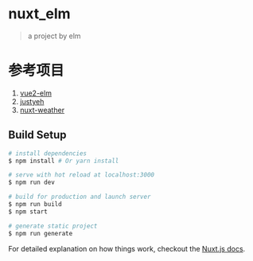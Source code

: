 # nuxt_elm

> a project by elm

# 参考项目
1. [vue2-elm](https://github.com/bailicangdu/vue2-elm)
2. [justyeh](https://github.com/justyeh/justyeh.com)
3. [nuxt-weather](https://github.com/NicoPennec/nuxt-weather)

## Build Setup

``` bash
# install dependencies
$ npm install # Or yarn install

# serve with hot reload at localhost:3000
$ npm run dev

# build for production and launch server
$ npm run build
$ npm start

# generate static project
$ npm run generate
```

For detailed explanation on how things work, checkout the [Nuxt.js docs](https://github.com/nuxt/nuxt.js).
